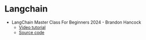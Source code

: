 # Langchain

- LangChain Master Class For Beginners 2024 - Brandon Hancock
  - [Video tutorial](https://www.youtube.com/watch?v=yF9kGESAi3M)
  - [Source code](https://github.com/bhancockio/langchain-crash-course/tree/main)